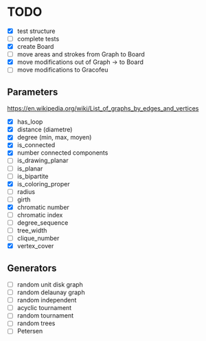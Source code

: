 # TODO

- [X] test structure
- [ ] complete tests
- [X] create Board
- [ ] move areas and strokes from Graph to Board
- [X] move modifications out of Graph -> to Board
- [ ] move modifications to Gracofeu

## Parameters

<https://en.wikipedia.org/wiki/List_of_graphs_by_edges_and_vertices>

- [X] has_loop
- [X] distance (diametre)
- [X] degree (min, max, moyen)
- [X] is_connected
- [X] number connected components
- [ ] is_drawing_planar
- [ ] is_planar
- [ ] is_bipartite
- [X] is_coloring_proper
- [ ] radius
- [ ] girth
- [X] chromatic number
- [ ] chromatic index
- [ ] degree_sequence
- [ ] tree_width
- [ ] clique_number
- [X] vertex_cover

## Generators

- [ ] random unit disk graph
- [ ] random delaunay graph
- [ ] random independent
- [ ] acyclic tournament
- [ ] random tournament
- [ ] random trees
- [ ] Petersen
